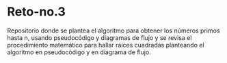 # Reto-no.3
Repositorio donde se plantea el algoritmo para obtener los números primos hasta n, usando pseudocódigo y diagramas de flujo y se revisa el procedimiento matemático para hallar raíces cuadradas planteando el algoritmo en pseudocódigo y en diagrama de flujo.

